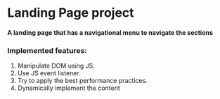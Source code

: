 # Landing Page project
#### A landing page that has a navigational menu to navigate the sections


### Implemented features:
1. Manipulate DOM using JS.
2. Use JS event listener.
3. Try to apply the best performance practices.
4. Dynamically implement the content